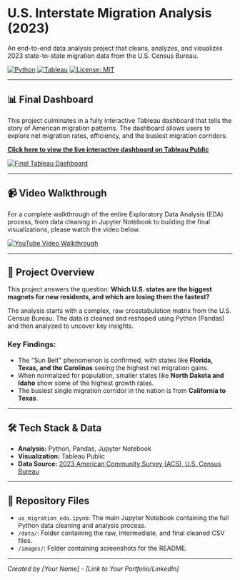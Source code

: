 # U.S. Interstate Migration Analysis (2023)

An end-to-end data analysis project that cleans, analyzes, and visualizes 2023 state-to-state migration data from the U.S. Census Bureau.

[![Python](https://img.shields.io/badge/Python-3.11-blue?logo=python&logoColor=yellow)](https://www.python.org/)
[![Tableau](https://img.shields.io/badge/Tableau-Public-orange?logo=tableau)](https://public.tableau.com/)
[![License: MIT](https://img.shields.io/badge/License-MIT-yellow.svg)](https://opensource.org/licenses/MIT)

---

## 📊 Final Dashboard

This project culminates in a fully interactive Tableau dashboard that tells the story of American migration patterns. The dashboard allows users to explore net migration rates, efficiency, and the busiest migration corridors.

**[Click here to view the live interactive dashboard on Tableau Public](httpss://public.tableau.com/app/profile/lans.odidi/viz/Cencus_17547020306200/Dashboard)**

[![Final Tableau Dashboard]([Link-to-a-Screenshot-of-Your-Dashboard-Here])](httpss://public.tableau.com/app/profile/lans.odidi/viz/Cencus_17547020306200/Dashboard)

---

## 📹 Video Walkthrough

For a complete walkthrough of the entire Exploratory Data Analysis (EDA) process, from data cleaning in Jupyter Notebook to building the final visualizations, please watch the video below.

[![YouTube Video Walkthrough](https://img.youtube.com/vi/AprTs2YiBHI/0.jpg)](https://www.youtube.com/watch?v=AprTs2YiBHI)

---

## 🚀 Project Overview

This project answers the question: **Which U.S. states are the biggest magnets for new residents, and which are losing them the fastest?**

The analysis starts with a complex, raw crosstabulation matrix from the U.S. Census Bureau. The data is cleaned and reshaped using Python (Pandas) and then analyzed to uncover key insights.

### Key Findings:
* The "Sun Belt" phenomenon is confirmed, with states like **Florida, Texas, and the Carolinas** seeing the highest net migration gains.
* When normalized for population, smaller states like **North Dakota and Idaho** show some of the highest growth rates.
* The busiest single migration corridor in the nation is from **California to Texas**.

---

## 🛠️ Tech Stack & Data

* **Analysis:** Python, Pandas, Jupyter Notebook
* **Visualization:** Tableau Public
* **Data Source:** [2023 American Community Survey (ACS), U.S. Census Bureau](https://www.census.gov/data/tables/time-series/demo/geographic-mobility/state-to-state-migration.html)

---

## 📁 Repository Files

* `us_migration_eda.ipynb`: The main Jupyter Notebook containing the full Python data cleaning and analysis process.
* `/data/`: Folder containing the raw, intermediate, and final cleaned CSV files.
* `/images/`: Folder containing screenshots for the README.

---
*Created by [Your Name] - [Link to Your Portfolio/LinkedIn]*